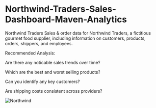 # Northwind-Traders-Sales-Dashboard-Maven-Analytics

Northwind Traders
Sales & order data for Northwind Traders, a fictitious gourmet food supplier, including information on customers, products, orders, shippers, and employees.

Recommended Analysis:

Are there any noticable sales trends over time?

Which are the best and worst selling products?

Can you identify any key customers?

Are shipping costs consistent across providers?

![Northwind](https://github.com/rishikeshm123/Northwind-Traders-Sales-Dashboard-Maven-Analytics/assets/105847924/2edb6022-319e-4eaf-aa5e-285ebd92fac6)
